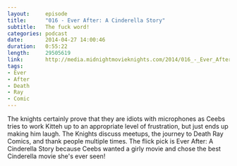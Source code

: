 ```yaml
---
layout:     episode
title:      "016 - Ever After: A Cinderella Story"
subtitle:   The fuck word!
categories: podcast
date:       2014-04-27 14:00:46
duration:   0:55:22
length:     29505619
link:       http://media.midnightmovieknights.com/2014/016_-_Ever_After.m4a
tags:
- Ever
- After
- Death
- Ray
- Comic
---
```

The knights certainly prove that they are idiots with microphones as Ceebs tries to work Kitteh up to an appropriate level of frustration, but just ends up making him laugh. The Knights discuss meetups, the journey to Death Ray Comics, and thank people multiple times. The flick pick is Ever After: A Cinderella Story because Ceebs wanted a girly movie and chose the best Cinderella movie she's ever seen!